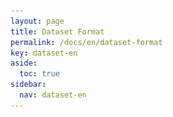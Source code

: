 ```yaml
---
layout: page
title: Dataset Format
permalink: /docs/en/dataset-format
key: dataset-en
aside:
  toc: true
sidebar:
  nav: dataset-en
---
```




<head>
    <style>
        .container {
            display: flex;
            justify-content: space-between; Creates space around items
        }

        .image-with-caption {
            width: 100%;
            margin: auto;
        }

        .image-with-caption img {
            width: 100%;
            height: auto;
        }

        .image-with-caption figcaption {
            text-align: center;
        }
    </style>
</head>
<figure class="image-with-caption">
    <img src="../assets/images/data_save.png">
    <!-- <figcaption>Spatial Annotation</figcaption> -->
</figure>

Our **[BANZ-FS](https://drive.google.com/drive/folders/17i-BW2rw6KHeVdtL1ZFT9P8BrgZ-Eo5q)** is organized into several main directories, each containing various types of data essential for training, validating, and testing in multimedia and sign language analysis projects. The detailed organization facilitates straightforward access to data types across different experimental settings, as described below:

- **Fingerspelling Recognition**
  - *Annotation*
    - `Train` - Annotation file for training set (letter-level labels).
    - `Val` - Validation set annotations.
    - `Test` - Test set annotations.
  - *Data*
    - `Fingerspelling_Recognition.zip` - RGB videos for fingerspelling recognition.

- **Fingerspelling Detection**
  - *Annotation*
    - `Train` - Frame-level temporal boundaries of fingerspelling segments.
    - `Val` - Validation detection annotations.
    - `Test` - Test detection annotations.
  - *Data*
    - `Fingerspelling_Detection.zip` - Videos for fingerspelling detection task.

- **Sign Language Translation**
  - *Annotation*
    - `Train` - Parallel sign-to-text annotations for training.
    - `Val` - Validation set.
    - `Test` - Translation test annotations.
  - *Data*
    - `Sign_Language_Translation.zip` - Videos for sign language translation.




<!-- # Test 2 -->


